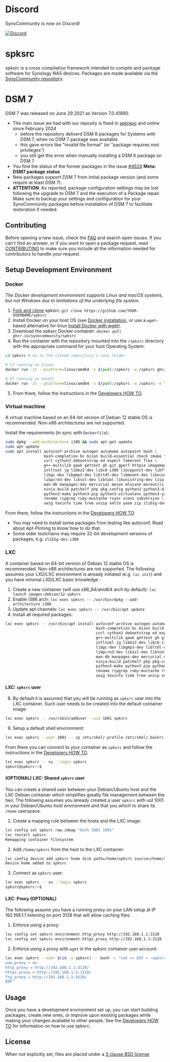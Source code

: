 # Discord
SynoCommunity is now on Discord!

[![Discord](https://img.shields.io/discord/732558169863225384?color=7289DA&label=Discord&logo=Discord&logoColor=white&style=for-the-badge)](https://discord.gg/nnN9fgE7EF)

# spksrc
spksrc is a cross compilation framework intended to compile and package software for Synology NAS devices. Packages are made available via the [SynoCommunity repository].


# DSM 7
DSM 7 was released on June 29 2021 as Version 7.0.41890.

* The main issue we had with our reposity is fixed in [spkrepo](https://github.com/SynoCommunity/spkrepo/pull/112) and online since February 2024
  - before the repository deliverd DSM 6 packages for Systems with DSM 7, when no DSM 7 package was available
  - this gave errors like "invalid file format" (or "package requires root privileges")
  - you still get this error when manually installing a DSM 6 package on DSM 7
* You find the status of the former packages in the issue [#4524] **Meta: DSM7 package status**
* New packages support DSM 7 from initial package version (and some require at least DSM 7).
* **ATTENTION**: As reported, package configuration settings may be lost following the upgrade to DSM 7 and the execution of a Package repair. Make sure to backup your settings and configuration for your SynoCommunity packages before installation of DSM 7 to facilitate restoration if needed.


## Contributing
Before opening a new issue, check the [FAQ] and search open issues.
If you can't find an answer, or if you want to open a package request, read [CONTRIBUTING] to make sure you include all the information needed for contributors to handle your request.


## Setup Development Environment
### Docker
*The Docker development environment supports Linux and macOS systems, but not Windows due to limitations of the underlying file system.*

1. [Fork and clone] spksrc: `git clone https://github.com/YOUR-USERNAME/spksrc`
2. Install Docker on your host OS (see [Docker installation], or use a `wget`-based alternative for linux [Install Docker with wget]).
3. Download the spksrc Docker container: `docker pull ghcr.io/synocommunity/spksrc`
4. Run the container with the repository mounted into the `/spksrc` directory with the appropriate command for your host Operating System:

```bash
cd spksrc # Go to the cloned repository's root folder.

# If running on Linux:
docker run -it --platform=linux/amd64 -v $(pwd):/spksrc -w /spksrc ghcr.io/synocommunity/spksrc /bin/bash

# If running on macOS:
docker run -it --platform=linux/amd64 -v $(pwd):/spksrc -w /spksrc -e TAR_CMD="fakeroot tar" ghcr.io/synocommunity/spksrc /bin/bash
```
5. From there, follow the instructions in the [Developers HOW TO].



### Virtual machine
A virtual machine based on an 64-bit version of Debian 12 stable OS is recommended. Non-x86 architectures are not supported.

Install the requirements (in sync with `Dockerfile`):
```bash
sudo dpkg --add-architecture i386 && sudo apt-get update
sudo apt update
sudo apt install autoconf-archive autogen automake autopoint bash \
                 bash-completion bc bison build-essential check cmake \
                 curl cython3 debootstrap ed expect fakeroot flex \
                 g++-multilib gawk gettext gh git gperf httpie imagemagick \
                 intltool jq libbz2-dev libc6-i386 libcppunit-dev libffi-dev \
                 libgc-dev libgmp3-dev libltdl-dev libmount-dev libncurses-dev \
                 libpcre3-dev libssl-dev libtool libunistring-dev lzip \
                 man-db manpages-dev mercurial meson mlocate moreutils nasm \
                 ninja-build patchelf php pkg-config python3 python3-distutils \
                 python3-mako python3-pip python3-virtualenv python3-yaml \
                 rename ripgrep ruby-mustache rsync scons subversion \
                 swig texinfo time tree unzip xmlto yasm zip zlib1g-dev
```
From there, follow the instructions in the [Developers HOW TO].

* You may need to install some packages from testing like autoconf. Read about Apt-Pinning to know how to do that.
* Some older toolchains may require 32-bit development versions of packages, e.g. `zlib1g-dev:i386`



### LXC
A container based on 64-bit version of Debian 12 stable OS is recommended. Non-x86 architectures are not supported.  The following assumes your LXD/LXC environment is already initiated (e.g. `lxc init`) and you have minimal LXD/LXC basic knowledge :
1. Create a new container (will use x86_64/amd64 arch by default): `lxc launch images:debian/12 spksrc`
2. Enable i386 arch: `lxc exec spksrc -- /usr/bin/dpkg --add-architecture i386`
3. Update apt channels: `lxc exec spksrc -- /usr/bin/apt update`
4. Install all required packages:
```bash
lxc exec spksrc -- /usr/bin/apt install autoconf-archive autogen automake autopoint bash \
                                        bash-completion bc bison build-essential check cmake \
                                        curl cython3 debootstrap ed expect fakeroot flex \
                                        g++-multilib gawk gettext gh git gperf httpie imagemagick \
                                        intltool jq libbz2-dev libc6-i386 libcppunit-dev libffi-dev \
                                        libgc-dev libgmp3-dev libltdl-dev libmount-dev libncurses-dev \
                                        libpcre3-dev libssl-dev libtool libunistring-dev lzip \
                                        man-db manpages-dev mercurial meson mlocate moreutils nasm \
                                        ninja-build patchelf php pkg-config python3 python3-distutils \
                                        python3-mako python3-pip python3-virtualenv python3-yaml \
                                        rename ripgrep ruby-mustache rsync scons subversion \
                                        swig texinfo time tree unzip xmlto yasm zip zlib1g-dev
```

#### LXC: `spksrc` user
8. By default it is assumed that you will be running as `spksrc` user into the LXC container.  Such user needs to be created into the default container image:
```bash
lxc exec spksrc -- /usr/sbin/adduser --uid 1001 spksrc
```
9. Setup a default shell environment:
```bash
lxc exec spksrc --user 1001 -- cp /etc/skel/.profile /etc/skel/.bashrc ~spksrc/.
```

From there you can connect to your container as `spksrc` and follow the instructions in the [Developers HOW TO].
```bash
lxc exec spksrc -- su --login spksrc
spksrc@spksrc:~$
```

#### (OPTIONAL) LXC: Shared `spksrc` user
You can create a shared user between your Debian/Ubuntu host and the LXC Debian container which simplifies greatly file management between the two.  The following assumes you already created a user `spksrc` with uid 1001 in your Debian/Ubuntu host environment and that you which to share its `/home` userspace.
1. Create a mapping rule between the hosts and the LXC image:
```bash
lxc config set spksrc raw.idmap "both 1001 1001"
lxc restart spksrc
Remapping container filesystem
```
2. Add `/home/spksrc` from the hsot to the LXC container:
```bash
lxc config device add spksrc home disk path=/home/spksrc source=/home/spksrc
Device home added to spksrc
```
3. Connect as `spksrc` user:
```bash
lxc exec spksrc -- su --login spksrc
spksrc@spksrc:~$
```

#### LXC: Proxy (OPTIONAL)
The following assume you have a running proxy on your LAN setup at IP 192.168.1.1 listening on port 3128 that will allow caching files.
1. Enforce using a proxy:
```bash
lxc config set spksrc environment.http_proxy http://192.168.1.1:3128
lxc config set spksrc environment.https_proxy http://192.168.1.1:3128
```
2. Enforce using a proxy with `wget` in the spksrc container user account:
```bash
lxc exec spksrc --user $(id -u spksrc) -- bash -c "cat << EOF > ~spksrc/.wgetrc
use_proxy = on
http_proxy = http://192.168.1.1:3128/
https_proxy = http://192.168.1.1:3128/
ftp_proxy = http://192.168.1.1:3128/
EOF"
```


## Usage
Once you have a development environment set up, you can start building packages, create new ones, or improve upon existing packages while making your changes available to other people.
See the [Developers HOW TO] for information on how to use spksrc.


## License
When not explicitly set, files are placed under a [3 clause BSD license]

[3 clause BSD license]: http://www.opensource.org/licenses/BSD-3-Clause
[#4524]: https://github.com/SynoCommunity/spksrc/issues/4524
[bug tracker]: https://github.com/SynoCommunity/spksrc/issues
[CONTRIBUTING]: https://github.com/SynoCommunity/spksrc/blob/master/CONTRIBUTING.md
[Fork and clone]: https://docs.github.com/en/github/getting-started-with-github/fork-a-repo
[Developers HOW TO]: https://github.com/SynoCommunity/spksrc/wiki/Developers-HOW-TO
[Docker installation]: https://docs.docker.com/engine/installation
[FAQ]: https://github.com/SynoCommunity/spksrc/wiki/Frequently-Asked-Questions
[Install Docker with wget]: https://docs.docker.com/linux/step_one
[SynoCommunity repository]: http://www.synocommunity.com
